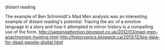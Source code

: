 distant reading

The example of Ben Schmmidt's Mad Men analysis was an interesting example of distant reading's potential.
Tracing the arc of a emotive language in a story and how it attempted to mirror history is a compelling use of the form.
http://sappingattention.blogspot.co.uk/2012/03/mad-men-anachronism-hunting.html
http://historyonics.blogspot.ca/2013/12/big-data-for-dead-people-digital.html